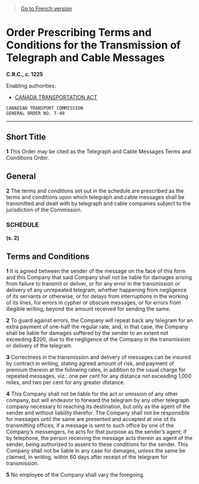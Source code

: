 > [Go to French version](/fr/Règlements/Codification%20des%20règlements%20du%20Canada/1201-1300/C.R.C.,%20ch.%201225.md)

# Order Prescribing Terms and Conditions for the Transmission of Telegraph and Cable Messages

**C.R.C., c. 1225**

Enabling authorities: 
- [CANADA TRANSPORTATION ACT](/en/Acts/Statutes%20of%20Canada/1996/c.%2010.md)

```
CANADIAN TRANSPORT COMMISSION
GENERAL ORDER NO. T-40
```
----------



## Short Title


**1** This Order may be cited as the Telegraph and Cable Messages Terms and Conditions Order.




## General


**2** The terms and conditions set out in the schedule are prescribed as the terms and conditions upon which telegraph and cable messages shall be transmitted and dealt with by telegraph and cable companies subject to the jurisdiction of the Commission.




### **SCHEDULE** 
**(s. 2)**



## Terms and Conditions

**1** It is agreed between the sender of the message on the face of this form and this Company that said Company shall not be liable for damages arising from failure to transmit or deliver, or for any error in the transmission or delivery of any unrepeated telegram, whether happening from negligence of its servants or otherwise, or for delays from interruptions in the working of its lines, for errors in cypher or obscure messages, or for errors from illegible writing, beyond the amount received for sending the same.


**2** To guard against errors, the Company will repeat back any telegram for an extra payment of one-half the regular rate; and, in that case, the Company shall be liable for damages suffered by the sender to an extent not exceeding $200, due to the negligence of the Company in the transmission or delivery of the telegram.


**3** Correctness in the transmission and delivery of messages can be insured by contract in writing, stating agreed amount of risk, and payment of premium thereon at the following rates, in addition to the usual charge for repeated messages, viz.: one per cent for any distance not exceeding 1,000 miles, and two per cent for any greater distance.


**4** This Company shall not be liable for the act or omission of any other company, but will endeavor to forward the telegram by any other telegraph company necessary to reaching its destination, but only as the agent of the sender and without liability therefor. The Company shall not be responsible for messages until the same are presented and accepted at one of its transmitting offices; if a message is sent to such office by one of the Company’s messengers, he acts for that purpose as the sender’s agent; if by telephone, the person receiving the message acts therein as agent of the sender, being authorized to assent to these conditions for the sender. This Company shall not be liable in any case for damages, unless the same be claimed, in writing, within 60 days after receipt of the telegram for transmission.


**5** No employee of the Company shall vary the foregoing.





